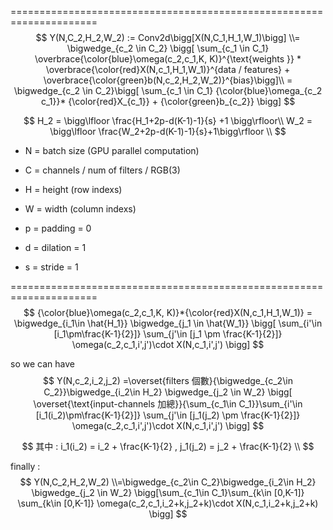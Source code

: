 =====================================================================
$$
Y(N,C_2,H_2,W_2) := Conv2d\bigg[X(N,C_1,H_1,W_1)\bigg] \\= \bigwedge_{c_2 \in C_2} \bigg[ \sum_{c_1 \in C_1} \overbrace{\color{blue}\omega(c_2,c_1,K, K)}^{\text{weights }} * \overbrace{\color{red}X(N,c_1,H_1,W_1)}^{data / features} + \overbrace{\color{green}b(N,c_2,H_2,W_2)}^{bias}\bigg]\\ = \bigwedge_{c_2 \in C_2}\bigg[ \sum_{c_1 \in C_1} {\color{blue}\omega_{c_2 c_1}}* {\color{red}X_{c_1}} + {\color{green}b_{c_2}} \bigg]
$$

$$
H_2 = \bigg\lfloor \frac{H_1+2p-d(K-1)-1}{s} +1 \bigg\rfloor\\
W_2 = \bigg\lfloor \frac{W_2+2p-d(K-1)-1}{s}+1\bigg\rfloor \\
$$

- N = batch size  (GPU parallel computation)
- C = channels / num of filters / RGB(3)
- H = height (row indexs)
- W = width (column indexs) 

- p = padding = 0  
- d = dilation  = 1
- s = stride = 1

=====================================================================
$$
{\color{blue}\omega(c_2,c_1,K, K)}*{\color{red}X(N,c_1,H_1,W_1)} = \bigwedge_{i_1\in \hat{H_1}} \bigwedge_{j_1 \in \hat{W_1}} \bigg[ \sum_{i'\in [i_1\pm\frac{K-1}{2}]} \sum_{j'\in [j_1 \pm \frac{K-1}{2}]} \omega(c_2,c_1,i',j')\cdot X(N,c_1,i',j') \bigg]
$$



so we can have 
$$
Y(N,c_2,i_2,j_2) =\overset{filters 個數}{\bigwedge_{c_2\in C_2}}\bigwedge_{i_2\in H_2} \bigwedge_{j_2 \in W_2} \bigg[ \overset{\text{input-channels 加總}}{\sum_{c_1\in C_1}}\sum_{i'\in [i_1(i_2)\pm\frac{K-1}{2}]} \sum_{j'\in [j_1(j_2) \pm \frac{K-1}{2}]} \omega(c_2,c_1,i',j')\cdot X(N,c_1,i',j') \bigg]
$$

$$
其中 : i_1(i_2) = i_2 + \frac{K-1}{2} , j_1(j_2) = j_2 + \frac{K-1}{2}  \\
$$

finally :
$$
Y(N,C_2,H_2,W_2) \\=\bigwedge_{c_2\in C_2}\bigwedge_{i_2\in H_2} \bigwedge_{j_2 \in W_2} \bigg[\sum_{c_1\in C_1}\sum_{k\in [0,K-1]} \sum_{k\in [0,K-1]} \omega(c_2,c_1,i_2+k,j_2+k)\cdot X(N,c_1,i_2+k,j_2+k) \bigg] 
$$


